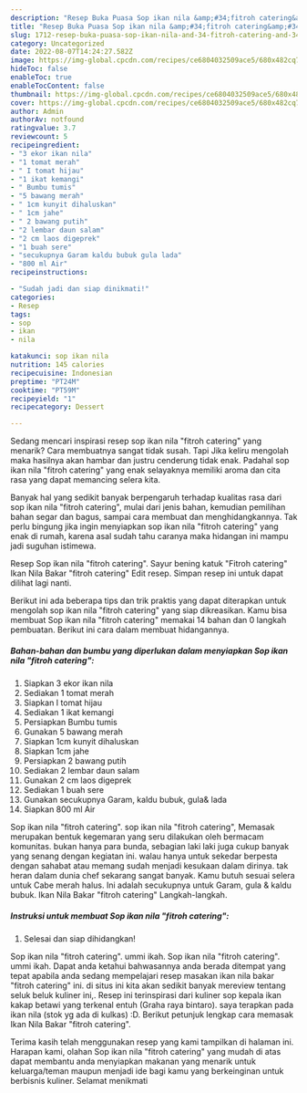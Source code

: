 ```yaml
---
description: "Resep Buka Puasa Sop ikan nila &amp;#34;fitroh catering&amp;#34; yang Bisa Manjain Lidah"
title: "Resep Buka Puasa Sop ikan nila &amp;#34;fitroh catering&amp;#34; yang Bisa Manjain Lidah"
slug: 1712-resep-buka-puasa-sop-ikan-nila-and-34-fitroh-catering-and-34-yang-bisa-manjain-lidah
category: Uncategorized
date: 2022-08-07T14:24:27.582Z
image: https://img-global.cpcdn.com/recipes/ce6804032509ace5/680x482cq70/sop-ikan-nila-fitroh-catering-foto-resep-utama.jpg
hideToc: false
enableToc: true
enableTocContent: false
thumbnail: https://img-global.cpcdn.com/recipes/ce6804032509ace5/680x482cq70/sop-ikan-nila-fitroh-catering-foto-resep-utama.jpg
cover: https://img-global.cpcdn.com/recipes/ce6804032509ace5/680x482cq70/sop-ikan-nila-fitroh-catering-foto-resep-utama.jpg
author: Admin
authorAv: notfound
ratingvalue: 3.7
reviewcount: 5
recipeingredient:
- "3 ekor ikan nila"
- "1 tomat merah"
- " I tomat hijau"
- "1 ikat kemangi"
- " Bumbu tumis"
- "5 bawang merah"
- " 1cm kunyit dihaluskan"
- " 1cm jahe"
- " 2 bawang putih"
- "2 lembar daun salam"
- "2 cm laos digeprek"
- "1 buah sere"
- "secukupnya Garam kaldu bubuk gula lada"
- "800 ml Air"
recipeinstructions:

- "Sudah jadi dan siap dinikmati!"
categories:
- Resep
tags:
- sop
- ikan
- nila

katakunci: sop ikan nila 
nutrition: 145 calories
recipecuisine: Indonesian
preptime: "PT24M"
cooktime: "PT59M"
recipeyield: "1"
recipecategory: Dessert

---
```



Sedang mencari inspirasi resep sop ikan nila &#34;fitroh catering&#34; yang menarik? Cara membuatnya sangat tidak susah. Tapi Jika keliru mengolah maka hasilnya akan hambar dan justru cenderung tidak enak. Padahal sop ikan nila &#34;fitroh catering&#34; yang enak selayaknya memiliki aroma dan cita rasa yang dapat memancing selera kita.


Banyak hal yang sedikit banyak berpengaruh terhadap kualitas rasa dari sop ikan nila &#34;fitroh catering&#34;, mulai dari jenis bahan, kemudian pemilihan bahan segar dan bagus, sampai cara membuat dan menghidangkannya. Tak perlu bingung jika ingin menyiapkan sop ikan nila &#34;fitroh catering&#34; yang enak di rumah, karena asal sudah tahu caranya maka hidangan ini mampu jadi suguhan istimewa.

Resep Sop ikan nila &#34;fitroh catering&#34;. Sayur bening katuk &#34;Fitroh catering&#34; Ikan Nila Bakar &#34;fitroh catering&#34; Edit resep. Simpan resep ini untuk dapat dilihat lagi nanti.


Berikut ini ada beberapa tips dan trik praktis yang dapat diterapkan untuk mengolah sop ikan nila &#34;fitroh catering&#34; yang siap dikreasikan. Kamu bisa membuat Sop ikan nila &#34;fitroh catering&#34; memakai 14 bahan dan 0 langkah pembuatan. Berikut ini cara dalam membuat hidangannya.

<!--inarticleads1-->

##### Bahan-bahan dan bumbu yang diperlukan dalam menyiapkan Sop ikan nila &#34;fitroh catering&#34;:

1. Siapkan 3 ekor ikan nila
1. Sediakan 1 tomat merah
1. Siapkan  I tomat hijau
1. Sediakan 1 ikat kemangi
1. Persiapkan  Bumbu tumis
1. Gunakan 5 bawang merah
1. Siapkan  1cm kunyit dihaluskan
1. Siapkan  1cm jahe
1. Persiapkan  2 bawang putih
1. Sediakan 2 lembar daun salam
1. Gunakan 2 cm laos digeprek
1. Sediakan 1 buah sere
1. Gunakan secukupnya Garam, kaldu bubuk, gula&amp; lada
1. Siapkan 800 ml Air


Sop ikan nila &#34;fitroh catering&#34;. sop ikan nila &#34;fitroh catering&#34;, Memasak merupakan bentuk kegemaran yang seru dilakukan oleh bermacam komunitas. bukan hanya para bunda, sebagian laki laki juga cukup banyak yang senang dengan kegiatan ini. walau hanya untuk sekedar berpesta dengan sahabat atau memang sudah menjadi kesukaan dalam dirinya. tak heran dalam dunia chef sekarang sangat banyak. Kamu butuh sesuai selera untuk Cabe merah halus. Ini adalah secukupnya untuk Garam, gula &amp; kaldu bubuk. Ikan Nila Bakar &#34;fitroh catering&#34; Langkah-langkah. 

<!--inarticleads2-->

##### Instruksi untuk membuat Sop ikan nila &#34;fitroh catering&#34;:


1. Selesai dan siap dihidangkan!

Sop ikan nila &#34;fitroh catering&#34;. ummi ikah. Sop ikan nila &#34;fitroh catering&#34;. ummi ikah. Dapat anda ketahui bahwasannya anda berada ditempat yang tepat apabila anda sedang mempelajari resep masakan ikan nila bakar &#34;fitroh catering&#34; ini. di situs ini kita akan sedikit banyak mereview tentang seluk beluk kuliner ini,. Resep ini terinspirasi dari kuliner sop kepala ikan kakap betawi yang terkenal entuh (Graha raya bintaro). saya terapkan pada ikan nila (stok yg ada di kulkas) :D. Berikut petunjuk lengkap cara memasak Ikan Nila Bakar &#34;fitroh catering&#34;. 

Terima kasih telah menggunakan resep yang kami tampilkan di halaman ini. Harapan kami, olahan Sop ikan nila &#34;fitroh catering&#34; yang mudah di atas dapat membantu anda menyiapkan makanan yang menarik untuk keluarga/teman maupun menjadi ide bagi kamu yang berkeinginan untuk berbisnis kuliner. Selamat menikmati
